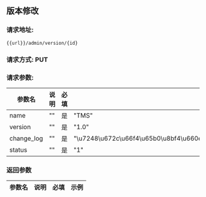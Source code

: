 ## 版本修改
### 请求地址:
```
{{url}}/admin/version/{id}
```
### 请求方式: PUT  
### 请求参数:  

|参数名|说明|必填|示例|  
 |---|---|---|---|  
|name|""|是|"TMS"|  
|version|""|是|"1.0"|  
|change_log|""|是|"\u7248\u672c\u66f4\u65b0\u8bf4\u660e2\uff0c\u7edd\u4e0d\u610f\u6c14\u7528\u4e8b"|  
|status|""|是|"1"|  
### 返回参数  

|参数名|说明|必填|示例|  
 |---|---|---|---|  
